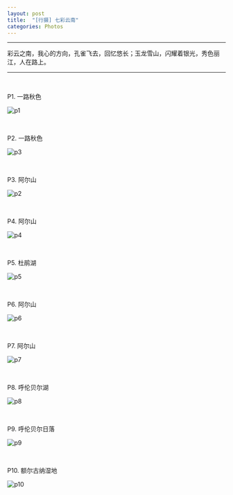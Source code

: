 ```yaml
---
layout: post
title:  "[行摄] 七彩云南"
categories: Photos
---
```


-----------------

彩云之南，我心的方向，孔雀飞去，回忆悠长；玉龙雪山，闪耀着银光，秀色丽江，人在路上。

-----------------

&nbsp;&nbsp; &nbsp;
&nbsp;&nbsp; &nbsp; 

P1. 一路秋色

![p1](http://7xp2eu.com1.z0.glb.clouddn.com/P1_h.jpg?imageView2/1/w/800/h/533/q/100)

&nbsp;&nbsp; &nbsp;
&nbsp;&nbsp; &nbsp; 

P2. 一路秋色

![p3](http://7xp2eu.com1.z0.glb.clouddn.com/P3_h.jpg?imageView2/1/w/800/h/533/q/100)


&nbsp;&nbsp; &nbsp;
&nbsp;&nbsp; &nbsp;

P3. 阿尔山

![p2](http://7xp2eu.com1.z0.glb.clouddn.com/P2_h.JPG?imageView2/1/w/800/h/533/q/100)


&nbsp;&nbsp; &nbsp;
&nbsp;&nbsp; &nbsp;

P4. 阿尔山

![p4](http://7xp2eu.com1.z0.glb.clouddn.com/P4_h.jpg?imageView2/1/w/800/h/533/q/100)

&nbsp;&nbsp; &nbsp;
&nbsp;&nbsp; &nbsp;

P5. 杜鹃湖

![p5](http://7xp2eu.com1.z0.glb.clouddn.com/P5_h.JPG?imageView2/1/w/800/h/533/q/100)

&nbsp;&nbsp; &nbsp;
&nbsp;&nbsp; &nbsp;

P6. 阿尔山

![p6](http://7xp2eu.com1.z0.glb.clouddn.com/P6_h.JPG?imageView2/1/w/800/h/533/q/100)

&nbsp;&nbsp; &nbsp;
&nbsp;&nbsp; &nbsp;

P7. 阿尔山

![p7](http://7xp2eu.com1.z0.glb.clouddn.com/P7_h.JPG?imageView2/1/w/800/h/533/q/100)

&nbsp;&nbsp; &nbsp;
&nbsp;&nbsp; &nbsp;

P8. 呼伦贝尔湖

![p8](http://7xp2eu.com1.z0.glb.clouddn.com/P8_h.JPG?imageView2/1/w/800/h/533/q/100)

&nbsp;&nbsp; &nbsp;
&nbsp;&nbsp; &nbsp;

P9. 呼伦贝尔日落

![p9](http://7xp2eu.com1.z0.glb.clouddn.com/P9_h.JPG?imageView2/1/w/800/h/533/q/100)

&nbsp;&nbsp; &nbsp;
&nbsp;&nbsp; &nbsp;

P10. 额尔古纳湿地

![p10](http://7xp2eu.com1.z0.glb.clouddn.com/P10_h.JPG?imageView2/1/w/800/h/533/q/100)
